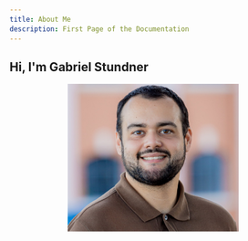 ```yaml
---
title: About Me
description: First Page of the Documentation
---
```


## Hi, I'm Gabriel Stundner

<div style="text-align: center;"> 
    <img src="https://github.com/F4NT0/fantodocs/blob/main/public/me.jpg?raw=true" alt="Description" width="300" /> 
</div>
